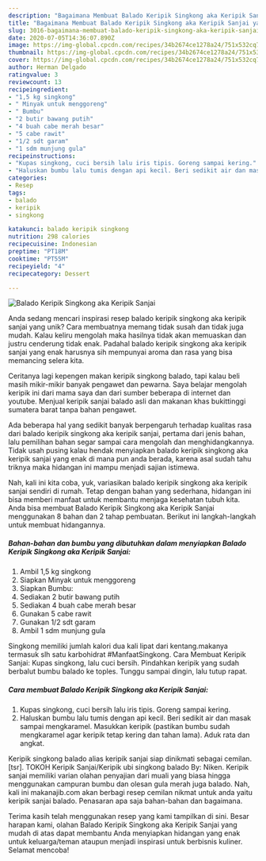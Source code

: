 ```yaml
---
description: "Bagaimana Membuat Balado Keripik Singkong aka Keripik Sanjai yang Sempurna"
title: "Bagaimana Membuat Balado Keripik Singkong aka Keripik Sanjai yang Sempurna"
slug: 3016-bagaimana-membuat-balado-keripik-singkong-aka-keripik-sanjai-yang-sempurna
date: 2020-07-05T14:36:07.890Z
image: https://img-global.cpcdn.com/recipes/34b2674ce1278a24/751x532cq70/balado-keripik-singkong-aka-keripik-sanjai-foto-resep-utama.jpg
thumbnail: https://img-global.cpcdn.com/recipes/34b2674ce1278a24/751x532cq70/balado-keripik-singkong-aka-keripik-sanjai-foto-resep-utama.jpg
cover: https://img-global.cpcdn.com/recipes/34b2674ce1278a24/751x532cq70/balado-keripik-singkong-aka-keripik-sanjai-foto-resep-utama.jpg
author: Herman Delgado
ratingvalue: 3
reviewcount: 13
recipeingredient:
- "1,5 kg singkong"
- " Minyak untuk menggoreng"
- " Bumbu"
- "2 butir bawang putih"
- "4 buah cabe merah besar"
- "5 cabe rawit"
- "1/2 sdt garam"
- "1 sdm munjung gula"
recipeinstructions:
- "Kupas singkong, cuci bersih lalu iris tipis. Goreng sampai kering."
- "Haluskan bumbu lalu tumis dengan api kecil. Beri sedikit air dan masak sampai mengkaramel. Masukkan keripik (pastikan bumbu sudah mengkaramel agar keripik tetap kering dan tahan lama). Aduk rata dan angkat."
categories:
- Resep
tags:
- balado
- keripik
- singkong

katakunci: balado keripik singkong 
nutrition: 298 calories
recipecuisine: Indonesian
preptime: "PT18M"
cooktime: "PT55M"
recipeyield: "4"
recipecategory: Dessert

---
```



![Balado Keripik Singkong aka Keripik Sanjai](https://img-global.cpcdn.com/recipes/34b2674ce1278a24/751x532cq70/balado-keripik-singkong-aka-keripik-sanjai-foto-resep-utama.jpg)

Anda sedang mencari inspirasi resep balado keripik singkong aka keripik sanjai yang unik? Cara membuatnya memang tidak susah dan tidak juga mudah. Kalau keliru mengolah maka hasilnya tidak akan memuaskan dan justru cenderung tidak enak. Padahal balado keripik singkong aka keripik sanjai yang enak harusnya sih mempunyai aroma dan rasa yang bisa memancing selera kita.

Ceritanya lagi kepengen makan keripik singkong balado, tapi kalau beli masih mikir-mikir banyak pengawet dan pewarna. Saya belajar mengolah keripik ini dari mama saya dan dari sumber beberapa di internet dan youtube. Menjual keripik sanjai balado asli dan makanan khas bukittinggi sumatera barat tanpa bahan pengawet.

Ada beberapa hal yang sedikit banyak berpengaruh terhadap kualitas rasa dari balado keripik singkong aka keripik sanjai, pertama dari jenis bahan, lalu pemilihan bahan segar sampai cara mengolah dan menghidangkannya. Tidak usah pusing kalau hendak menyiapkan balado keripik singkong aka keripik sanjai yang enak di mana pun anda berada, karena asal sudah tahu triknya maka hidangan ini mampu menjadi sajian istimewa.


Nah, kali ini kita coba, yuk, variasikan balado keripik singkong aka keripik sanjai sendiri di rumah. Tetap dengan bahan yang sederhana, hidangan ini bisa memberi manfaat untuk membantu menjaga kesehatan tubuh kita. Anda bisa membuat Balado Keripik Singkong aka Keripik Sanjai menggunakan 8 bahan dan 2 tahap pembuatan. Berikut ini langkah-langkah untuk membuat hidangannya.

<!--inarticleads1-->

##### Bahan-bahan dan bumbu yang dibutuhkan dalam menyiapkan Balado Keripik Singkong aka Keripik Sanjai:

1. Ambil 1,5 kg singkong
1. Siapkan  Minyak untuk menggoreng
1. Siapkan  Bumbu:
1. Sediakan 2 butir bawang putih
1. Sediakan 4 buah cabe merah besar
1. Gunakan 5 cabe rawit
1. Gunakan 1/2 sdt garam
1. Ambil 1 sdm munjung gula


Singkong memiliki jumlah kalori dua kali lipat dari kentang.makanya termasuk slh satu karbohidrat #ManfaatSingkong. Cara Membuat Keripik Sanjai: Kupas singkong, lalu cuci bersih. Pindahkan keripik yang sudah berbalut bumbu balado ke toples. Tunggu sampai dingin, lalu tutup rapat. 

<!--inarticleads2-->

##### Cara membuat Balado Keripik Singkong aka Keripik Sanjai:

1. Kupas singkong, cuci bersih lalu iris tipis. Goreng sampai kering.
1. Haluskan bumbu lalu tumis dengan api kecil. Beri sedikit air dan masak sampai mengkaramel. Masukkan keripik (pastikan bumbu sudah mengkaramel agar keripik tetap kering dan tahan lama). Aduk rata dan angkat.


Keripik singkong balado alias keripik sanjai siap dinikmati sebagai cemilan. [tsr]. TOKOH Keripik Sanjai/Keripik ubi singkong balado By: Niken. Keripik sanjai memiliki varian olahan penyajian dari muali yang biasa hingga menggunakan campuran bumbu dan olesan gula merah juga balado. Nah, kali ini makanajib.com akan berbagi resep cemilan nikmat untuk anda yaitu keripik sanjai balado. Penasaran apa saja bahan-bahan dan bagaimana. 

Terima kasih telah menggunakan resep yang kami tampilkan di sini. Besar harapan kami, olahan Balado Keripik Singkong aka Keripik Sanjai yang mudah di atas dapat membantu Anda menyiapkan hidangan yang enak untuk keluarga/teman ataupun menjadi inspirasi untuk berbisnis kuliner. Selamat mencoba!
